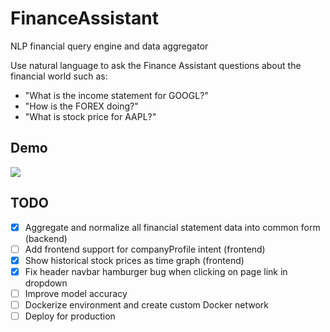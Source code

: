 # FinanceAssistant
NLP financial query engine and data aggregator

Use natural language to ask the Finance Assistant questions about the financial world such as:
- "What is the income statement for GOOGL?"
- "How is the FOREX doing?"
- "What is stock price for AAPL?"

## Demo
![](res/demo.gif)

## TODO
- [X] Aggregate and normalize all financial statement data into common form (backend)
- [ ] Add frontend support for companyProfile intent (frontend)
- [X] Show historical stock prices as time graph (frontend)
- [X] Fix header navbar hamburger bug when clicking on page link in dropdown
- [ ] Improve model accuracy
- [ ] Dockerize environment and create custom Docker network
- [ ] Deploy for production
